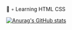 🧠 ◦ Learning
HTML
CSS


[![Anurag's GitHub stats](https://github-readme-stats.vercel.app/api?embellishmentanuraghazra)](https://github.com/anuraghazra/github-readme-stats)
